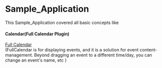 # Sample_Application
This Sample_Application covered all basic concepts like
#### Calendar(Full Calendar Plugin)  
[Full Calendar](http://fullcalendar.io)  
(FullCalendar is for displaying events, and it is a solution for event content-management. Beyond dragging an event to a different time/day, you can change an event's name, etc )
